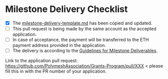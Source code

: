 # Milestone Delivery Checklist

- [x] The [milestone-delivery-template.md](https://github.com/PolymeshAssociation/Grants-Milestone-Delivery/blob/main/deliveries/milestone-delivery-template.md) has been copied and updated.
- [ ] This pull request is being made by the same account as the accepted application.
- [ ] In case of acceptance, the payment will be transferred to the ETH payment address provided in the application.
- [ ] The delivery is according to the [Guidelines for Milestone Deliverables](https://github.com/PolymeshAssociation/Grants-Milestone-Delivery/blob/main/docs/milestone-deliverables-guidelines.md).

Link to the application pull request: https://github.com/PolymeshAssociation/Grants-Program/pull/XXX < please fill this in with the PR number of your application.
